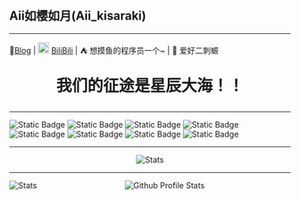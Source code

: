 <!--
 * @Author: Aii 如樱如月 morikawa@kimisui56.work
 * @Date: 2025-04-16 20:13:08
 * @LastEditors: Aii 如樱如月 morikawa@kimisui56.work
 * @LastEditTime: 2025-04-16 20:58:52
 * @FilePath: \Aiikisaraki\README.md
 * @Description: 这是默认设置,请设置`customMade`, 打开koroFileHeader查看配置 进行设置: https://github.com/OBKoro1/koro1FileHeader/wiki/%E9%85%8D%E7%BD%AE
-->

## Aii如樱如月(Aii_kisaraki)
___

:tada:[Blog](http://blog.kimisui56.work/) | <img src="https://i0.hdslb.com/bfs/static/jinkela/long/images/favicon.ico" style="width:20px" /> [BiliBili](https://space.bilibili.com/11421332) | :tent: 想摸鱼的程序员一个~ | :railway_car: 爱好二刺螈

<p align="center" style="font-size:28px"><strong>我们的征途是星辰大海！！</strong></p>

___
![Static Badge](https://img.shields.io/badge/Aiikisaraki-Ani-blue) ![Static Badge](https://img.shields.io/badge/Doc_Version-0.1-green) ![Static Badge](https://img.shields.io/badge/python-red) ![Static Badge](https://img.shields.io/badge/Golang-yellow) ![Static Badge](https://img.shields.io/badge/Java-pink) ![Static Badge](https://img.shields.io/badge/Linux-orange) ![Static Badge](https://img.shields.io/badge/Vscode-brown) ![Static Badge](https://img.shields.io/badge/PhotoShop-cyan)


___
<p align="center"><img src="https://github-widgetbox.vercel.app/api/profile?username=aiikisaraki&data=followers,repositories,stars,commits" alt="Stats" /></p>


___
<p align="center">
    <img src="https://github-contribution-stats.vercel.app/api/?username=aiikisaraki" align="left" alt="Stats" />
    <img alt="Github Profile Stats" src="https://github-readme-stats-rouge-ten-78.vercel.app/api?username=aiikisaraki">
</p>